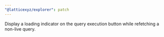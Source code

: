 ```yaml
---
"@latticexyz/explorer": patch
---
```


Display a loading indicator on the query execution button while refetching a non-live query.
